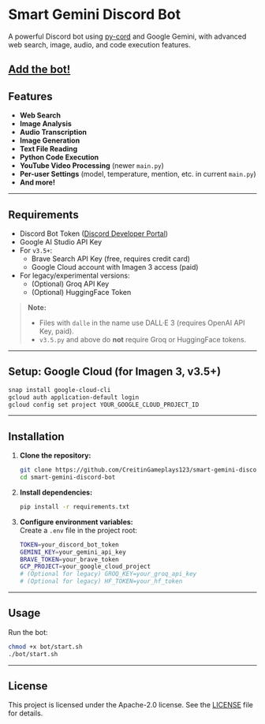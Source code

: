 # Smart Gemini Discord Bot

A powerful Discord bot using [py-cord](https://github.com/Pycord-Development/pycord) and Google Gemini, with advanced web search, image, audio, and code execution features.

[Add the bot!](https://discord.com/oauth2/authorize?client_id=1219407466526146661&scope=bot&permissions=277025704960)
---

## Features

- **Web Search**
- **Image Analysis**
- **Audio Transcription**
- **Image Generation**
- **Text File Reading**
- **Python Code Execution**
- **YouTube Video Processing** (newer `main.py`)
- **Per-user Settings** (model, temperature, mention, etc. in current `main.py`)
- **And more!**

---

## Requirements

- Discord Bot Token ([Discord Developer Portal](https://discord.com/developers/applications))
- Google AI Studio API Key
- For `v3.5+`:
  - Brave Search API Key (free, requires credit card)
  - Google Cloud account with Imagen 3 access (paid)
- For legacy/experimental versions:
  - (Optional) Groq API Key
  - (Optional) HuggingFace Token

> **Note:**  
> - Files with `dalle` in the name use DALL·E 3 (requires OpenAI API Key, paid).
> - `v3.5.py` and above do **not** require Groq or HuggingFace tokens.

---

## Setup: Google Cloud (for Imagen 3, v3.5+)

```sh
snap install google-cloud-cli
gcloud auth application-default login
gcloud config set project YOUR_GOOGLE_CLOUD_PROJECT_ID
```

---

## Installation

1. **Clone the repository:**
    ```sh
    git clone https://github.com/CreitinGameplays123/smart-gemini-discord-bot.git
    cd smart-gemini-discord-bot
    ```

2. **Install dependencies:**
    ```sh
    pip install -r requirements.txt
    ```

3. **Configure environment variables:**  
   Create a `.env` file in the project root:
    ```sh
    TOKEN=your_discord_bot_token
    GEMINI_KEY=your_gemini_api_key
    BRAVE_TOKEN=your_brave_token
    GCP_PROJECT=your_google_cloud_project
    # (Optional for legacy) GROQ_KEY=your_groq_api_key
    # (Optional for legacy) HF_TOKEN=your_hf_token
    ```

---

## Usage

Run the bot:
```sh
chmod +x bot/start.sh
./bot/start.sh
```

---

## License

This project is licensed under the Apache-2.0 license. See the [LICENSE](LICENSE) file for details.